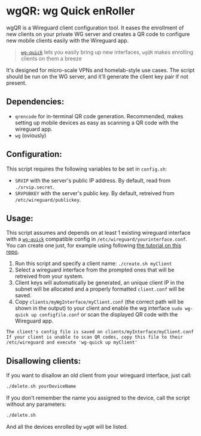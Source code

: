 # wgQR: wg Quick enRoller
wgQR is a Wireguard client configuration tool. It eases the enrollment of new clients on your private WG server and creates a QR code to configure new mobile clients easily with the Wireguard app.

> [`wg-quick`](WG-QUICK_TUTORIAL.md) lets you easily bring up new interfaces, `wgQR` makes enrolling clients on them a breeze

It's designed for micro-scale VPNs and homelab-style use cases. The script should be run on the WG server, and it'll generate the client key pair if not present.

## Dependencies:
+ `qrencode` for in-terminal QR code generation. Recommended, makes setting up mobile devices as easy as scanning a QR code with the wireguard app.
+ `wg` (oviously)

## Configuration:
This script requires the following variables to be set in `config.sh`:
+ `SRVIP` with the server's public IP address. By default, read from `./srvip.secret`.
+ `SRVPUBKEY` with the server's public key. By default, retreived from `/etc/wireguard/publickey`.

## Usage:
This script assumes and depends on at least 1 existing wireguard interface with a [`wg-quick`](https://man7.org/linux/man-pages/man8/wg-quick.8.html) compatible config in `/etc/wireguard/yourinterface.conf`. You can create one just, for example using following [the tutorial on this repo](WG-QUICK_TUTORIAL.md).

1. Run this script and specify a client name: `./create.sh myClient`
2. Select a wireguard interface from the prompted ones that will be retreived from your system.
2. Client keys will automatically be generated, an unique client IP in the subnet will be allocated and a properly formatted `client.conf` will be saved.
3. Copy `clients/myWgInterface/myClient.conf` (the correct path will be shown in the output) to your client and enable the wg interface `sudo wg-quick up configfile.conf` or scan the displayed QR code with the Wireguard app.
```text
The client's config file is saved on clients/myInterface/myClient.conf
If your client is unable to scan QR codes, copy this file to their /etc/wireguard and execute 'wg-quick up myClient'
```

## Disallowing clients:
If you want to disallow an old client from your wireguard interface, just call:
```bash
./delete.sh yourDeviceName
```
If you don't remember the name you assigned to the device, call the script without any parameters:
```bash
./delete.sh
```
And all the devices enrolled by `wgQR` will be listed.
